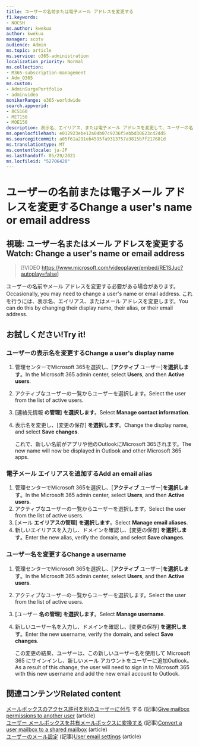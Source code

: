 ```yaml
---
title: ユーザーの名前または電子メール アドレスを変更する
f1.keywords:
- NOCSH
ms.author: kwekua
author: kwekua
manager: scotv
audience: Admin
ms.topic: article
ms.service: o365-administration
localization_priority: Normal
ms.collection:
- M365-subscription-management
- Adm_O365
ms.custom:
- AdminSurgePortfolio
- adminvideo
monikerRange: o365-worldwide
search.appverid:
- BCS160
- MET150
- MOE150
description: 表示名、エイリアス、または電子メール アドレスを変更して、ユーザーの名前または電子メール アドレスを変更する方法について説明します。
ms.openlocfilehash: e012923ebe12a04b07c9236f5ebbd30623cd2dd5
ms.sourcegitcommit: a05f61a291eb4595fa9313757a3815b7f217681d
ms.translationtype: MT
ms.contentlocale: ja-JP
ms.lasthandoff: 05/29/2021
ms.locfileid: "52706420"
---
```

# <a name="change-a-users-name-or-email-address"></a><span data-ttu-id="303df-103">ユーザーの名前または電子メール アドレスを変更する</span><span class="sxs-lookup"><span data-stu-id="303df-103">Change a user's name or email address</span></span>

## <a name="watch-change-a-users-name-or-email-address"></a><span data-ttu-id="303df-104">視聴: ユーザー名またはメール アドレスを変更する</span><span class="sxs-lookup"><span data-stu-id="303df-104">Watch: Change a user's name or email address</span></span>

> [!VIDEO https://www.microsoft.com/videoplayer/embed/RE1SJuc?autoplay=false]

<span data-ttu-id="303df-105">ユーザーの名前やメール アドレスを変更する必要がある場合があります。</span><span class="sxs-lookup"><span data-stu-id="303df-105">Occasionally, you may need to change a user's name or email address.</span></span> <span data-ttu-id="303df-106">これを行うには、表示名、エイリアス、またはメール アドレスを変更します。</span><span class="sxs-lookup"><span data-stu-id="303df-106">You can do this by changing their display name, their alias, or their email address.</span></span> 

## <a name="try-it"></a><span data-ttu-id="303df-107">お試しください!</span><span class="sxs-lookup"><span data-stu-id="303df-107">Try it!</span></span>

### <a name="change-a-users-display-name"></a><span data-ttu-id="303df-108">ユーザーの表示名を変更する</span><span class="sxs-lookup"><span data-stu-id="303df-108">Change a user's display name</span></span>

1. <span data-ttu-id="303df-109">管理センターでMicrosoft 365を選択し、[**アクティブ** ユーザー]**を選択します**。</span><span class="sxs-lookup"><span data-stu-id="303df-109">In the Microsoft 365 admin center, select **Users**, and then **Active users**.</span></span>
1. <span data-ttu-id="303df-110">アクティブなユーザーの一覧からユーザーを選択します。</span><span class="sxs-lookup"><span data-stu-id="303df-110">Select the user from the list of active users.</span></span>
1. <span data-ttu-id="303df-111">[連絡先情報 **の管理] を選択します**。</span><span class="sxs-lookup"><span data-stu-id="303df-111">Select **Manage contact information**.</span></span>
1. <span data-ttu-id="303df-112">表示名を変更し、[変更の保存] **を選択します**。</span><span class="sxs-lookup"><span data-stu-id="303df-112">Change the display name, and select **Save changes**.</span></span>

    <span data-ttu-id="303df-113">これで、新しい名前がアプリや他のOutlookにMicrosoft 365されます。</span><span class="sxs-lookup"><span data-stu-id="303df-113">The new name will now be displayed in Outlook and other Microsoft 365 apps.</span></span>

### <a name="add-an-email-alias"></a><span data-ttu-id="303df-114">電子メール エイリアスを追加する</span><span class="sxs-lookup"><span data-stu-id="303df-114">Add an email alias</span></span>

1. <span data-ttu-id="303df-115">管理センターでMicrosoft 365を選択し、[**アクティブ** ユーザー]**を選択します**。</span><span class="sxs-lookup"><span data-stu-id="303df-115">In the Microsoft 365 admin center, select **Users**, and then **Active users**.</span></span>
1. <span data-ttu-id="303df-116">アクティブなユーザーの一覧からユーザーを選択します。</span><span class="sxs-lookup"><span data-stu-id="303df-116">Select the user from the list of active users.</span></span>
1. <span data-ttu-id="303df-117">[メール **エイリアスの管理] を選択します**。</span><span class="sxs-lookup"><span data-stu-id="303df-117">Select **Manage email aliases**.</span></span>
1. <span data-ttu-id="303df-118">新しいエイリアスを入力し、ドメインを確認し、[変更の保存] **を選択します**。</span><span class="sxs-lookup"><span data-stu-id="303df-118">Enter the new alias, verify the domain, and select **Save changes**.</span></span>

### <a name="change-a-username"></a><span data-ttu-id="303df-119">ユーザー名を変更する</span><span class="sxs-lookup"><span data-stu-id="303df-119">Change a username</span></span>

1. <span data-ttu-id="303df-120">管理センターでMicrosoft 365を選択し、[**アクティブ** ユーザー]**を選択します**。</span><span class="sxs-lookup"><span data-stu-id="303df-120">In the Microsoft 365 admin center, select **Users**, and then **Active users**.</span></span>
1. <span data-ttu-id="303df-121">アクティブなユーザーの一覧からユーザーを選択します。</span><span class="sxs-lookup"><span data-stu-id="303df-121">Select the user from the list of active users.</span></span>
1. <span data-ttu-id="303df-122">[ユーザー **名の管理] を選択します**。</span><span class="sxs-lookup"><span data-stu-id="303df-122">Select **Manage username**.</span></span>
1. <span data-ttu-id="303df-123">新しいユーザー名を入力し、ドメインを確認し、[変更の保存] **を選択します**。</span><span class="sxs-lookup"><span data-stu-id="303df-123">Enter the new username, verify the domain, and select **Save changes**.</span></span>

    <span data-ttu-id="303df-124">この変更の結果、ユーザーは、この新しいユーザー名を使用して Microsoft 365 にサインインし、新しいメール アカウントをユーザーに追加Outlook。</span><span class="sxs-lookup"><span data-stu-id="303df-124">As a result of this change, the user will need to sign in to Microsoft 365 with this new username and add the new email account to Outlook.</span></span>

## <a name="related-content"></a><span data-ttu-id="303df-125">関連コンテンツ</span><span class="sxs-lookup"><span data-stu-id="303df-125">Related content</span></span>

<span data-ttu-id="303df-126">[メールボックスのアクセス許可を別のユーザーに付与](../admin/add-users/give-mailbox-permissions-to-another-user.md) する (記事)</span><span class="sxs-lookup"><span data-stu-id="303df-126">[Give mailbox permissions to another user](../admin/add-users/give-mailbox-permissions-to-another-user.md) (article)</span></span>\
<span data-ttu-id="303df-127">[ユーザー メールボックスを共有メールボックスに変換する](../admin/email/convert-user-mailbox-to-shared-mailbox.md) (記事)</span><span class="sxs-lookup"><span data-stu-id="303df-127">[Convert a user mailbox to a shared mailbox](../admin/email/convert-user-mailbox-to-shared-mailbox.md) (article)</span></span>\
<span data-ttu-id="303df-128">[ユーザーのメール設定](../admin/email/office-365-user-email-settings.md) (記事)</span><span class="sxs-lookup"><span data-stu-id="303df-128">[User email settings](../admin/email/office-365-user-email-settings.md) (article)</span></span>
